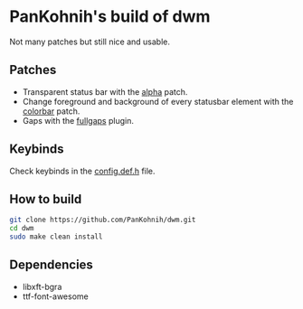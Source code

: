 # PanKohnih's build of dwm
Not many patches but still nice and usable.
## Patches
* Transparent status bar with the [alpha](https://dwm.suckless.org/patches/alpha/) patch.
* Change foreground and background of every statusbar element with the [colorbar](https://dwm.suckless.org/patches/colorbar/) patch.
* Gaps with the [fullgaps](https://dwm.suckless.org/patches/fullgaps/) plugin.
## Keybinds
Check keybinds in the [config.def.h](https://github.com/PanKohnih/dwm/blob/master/config.def.h) file.
## How to build
```bash
git clone https://github.com/PanKohnih/dwm.git
cd dwm
sudo make clean install
```
## Dependencies
* libxft-bgra
* ttf-font-awesome
